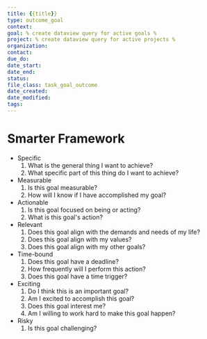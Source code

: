 ```yaml
---
title: {{title}}
type: outcome_goal
context: 
goal: % create dataview query for active goals %
project: % create dataview query for active projects %
organization:
contact:
due_do: 
date_start: 
date_end: 
status: 
file_class: task_goal_outcome
date_created: 
date_modified: 
tags:
---
```


# Smarter Framework

- Specific
    1. What is the general thing I want to achieve?
    2. What specific part of this thing do I want to achieve?
- Measurable
    1. Is this goal measurable?
    2. How will I know if I have accomplished my goal?
- Actionable
    1. Is this goal focused on being or acting?
    2. What is this goal's action?
- Relevant
    1. Does this goal align with the demands and needs of my life?
    2. Does this goal align with my values?
    3. Does this goal align with my other goals?
- Time-bound
    1. Does this goal have a deadline?
    2. How frequently will I perform this action?
    3. Does this goal have a time trigger?
- Exciting
    1. Do I think this is an important goal?
    2. Am I excited to accomplish this goal?
    3. Does this goal interest me?
    4. Am I willing to work hard to make this goal happen?
- Risky
    1. Is this goal challenging?